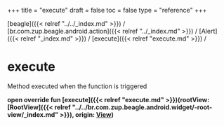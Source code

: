 +++
title = "execute"
draft = false
toc = false
type = "reference"
+++

[beagle]({{< relref "../../_index.md" >}}) / [br.com.zup.beagle.android.action]({{< relref "../_index.md" >}}) / [Alert]({{< relref "_index.md" >}}) / [execute]({{< relref "execute.md" >}}) / 



# execute  


Method executed when the function is triggered

  
  
<b><b>open override fun [execute]({{< relref "execute.md" >}})(rootView: [RootView]({{< relref "../../br.com.zup.beagle.android.widget/-root-view/_index.md" >}}), origin: [View](https://developer.android.com/reference/kotlin/android/view/View.html))</b></b>  



